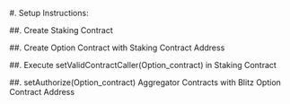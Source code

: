 #. Setup Instructions:

##. Create Staking Contract

##. Create Option Contract with Staking Contract Address

##. Execute setValidContractCaller(Option_contract) in Staking Contract

##. setAuthorize(Option_contract) Aggregator Contracts with Blitz Option Contract Address

